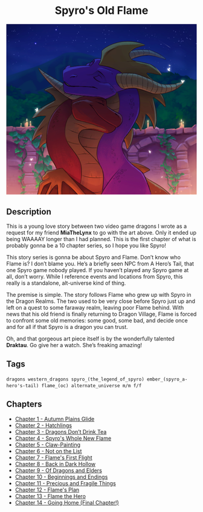 <h1 style="text-align: center;">Spyro's Old Flame</h1>

<div style="text-align:center"><img src="../Media/art.jpg" /></div>

## Description

This is a young love story between two video game dragons I wrote as a request for my friend **MiaTheLynx** to go with the art above. Only it ended up being WAAAAY longer than I had planned. This is the first chapter of what is probably gonna be a 10 chapter series, so I hope you like Spyro!

This story series is gonna be about Spyro and Flame. Don’t know who Flame is? I don’t blame you. He’s a briefly seen NPC from A Hero’s Tail, that one Spyro game nobody played. If you haven’t played any Spyro game at all, don’t worry. While I reference events and locations from Spyro, this really is a standalone, alt-universe kind of thing.

The premise is simple. The story follows Flame who grew up with Spyro in the Dragon Realms. The two used to be very close before Spyro just up and left on a quest to some faraway realm, leaving poor Flame behind. With news that his old friend is finally returning to Dragon Village, Flame is forced to confront some old memories: some good, some bad, and decide once and for all if that Spyro is a dragon you can trust.

Oh, and that gorgeous art piece itself is by the wonderfully talented **Draktau**. Go give her a watch. She’s freaking amazing! 

## Tags
`dragons western_dragons spyro_(the_legend_of_spyro) ember_(spyro_a-hero's-tail) flame_(oc) alternate_universe m/m f/f`

## Chapters

- [Chapter 1 - Autumn Plains Glide](1.-autumn-plains-glide.md)
- [Chapter 2 - Hatchlings](2.-hatchlings.md)
- [Chapter 3 - Dragons Don’t Drink Tea](3.-dragons-don’t-drink-tea.md)
- [Chapter 4 - Spyro's Whole New Flame](4.-spyro's-whole-new-flame.md)
- [Chapter 5 - Claw-Painting](5.-claw-painting.md)
- [Chapter 6 - Not on the List](6.-not-on-the-list.md)
- [Chapter 7 - Flame's First Flight](7.-flame's-first-flight.md)
- [Chapter 8 - Back in Dark Hollow](8.-back-in-dark-hollow.md)
- [Chapter 9 - Of Dragons and Elders](9.-of-dragons-and-elders.md)
- [Chapter 10 - Beginnings and Endings](10.-beginnings-and-endings.md)
- [Chapter 11 - Precious and Fragile Things](11.-precious-and-fragile-things.md)
- [Chapter 12 - Flame's Plan](12.-flame's-plan.md)
- [Chapter 13 - Flame the Hero](13.-flame-the-hero.md)
- [Chapter 14 - Going Home (Final Chapter!)](14.-going-home-(final-chapter!).md)
